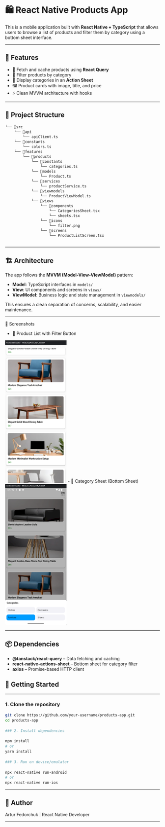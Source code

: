 # 🛍️ React Native Products App

This is a mobile application built with **React Native + TypeScript** that allows users to browse a list of products and filter them by category using a bottom sheet interface.

---

## 📱 Features

- 🔄 Fetch and cache products using **React Query**
- 📂 Filter products by category
- 📜 Display categories in an **Action Sheet**
- 🖼 Product cards with image, title, and price
- ⚡ Clean MVVM architecture with hooks

---

## 🧠 Project Structure

```
└── 📁src
    └── 📁api
        └── apiClient.ts
    └── 📁constants
        └── colors.ts
    └── 📁features
        └── 📁products
            └── 📁constants
                └── categories.ts
            └── 📁models
                └── Product.ts
            └── 📁services
                └── productService.ts
            └── 📁viewmodels
                └── ProductViewModel.ts
            └── 📁views
                └── 📁components
                    └── CategoriesSheet.tsx
                    └── sheets.tsx
                └── 📁icons
                    └── filter.png
                └── 📁screens
                    └── ProductListScreen.tsx
   
```


---

## 🏗 Architecture

The app follows the **MVVM (Model-View-ViewModel)** pattern:

- **Model**: TypeScript interfaces in `models/`
- **View**: UI components and screens in `views/`
- **ViewModel**: Business logic and state management in `viewmodels/`

This ensures a clean separation of concerns, scalability, and easier maintenance.

---

📸 Screenshots

- 🧾 Product List with Filter Button 
<img src="./screen1.png" width="200" />
- 📂 Category Sheet (Bottom Sheet) 
<img src="./screen2.png" width="200" />

---

## 📦 Dependencies

-  **@tanstack/react-query** – Data fetching and caching
-  **react-native-actions-sheet** – Bottom sheet for category filter
-  **axios** – Promise-based HTTP client

## 🚀 Getting Started

---

### 1. Clone the repository

```bash
git clone https://github.com/your-username/products-app.git
cd products-app

### 2. Install dependencies

npm install
# or
yarn install

### 3. Run on device/emulator

npx react-native run-android
# or
npx react-native run-ios
```
---

## 👤 Author
Artur Fedorchuk | React Native Developer

---